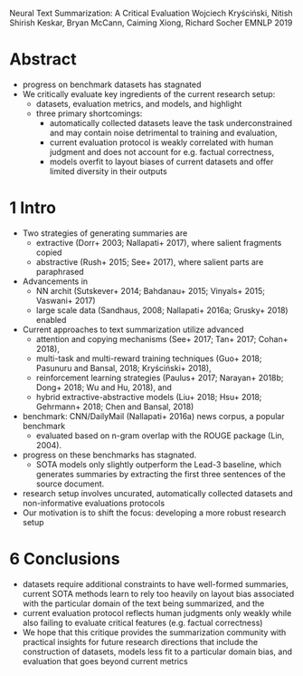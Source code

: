 Neural Text Summarization: A Critical Evaluation
Wojciech Kryściński, Nitish Shirish Keskar, Bryan McCann, Caiming Xiong, Richard Socher
EMNLP 2019

# Abstract

* progress on benchmark datasets has stagnated
* We critically evaluate key ingredients of the current research setup:
  * datasets, evaluation metrics, and models, and highlight
  * three primary shortcomings:
    * automatically collected datasets leave the task underconstrained and may
      contain noise detrimental to training and evaluation,
    * current evaluation protocol is weakly correlated with human judgment and
      does not account for e.g. factual correctness,
    * models overfit to layout biases of current datasets and offer limited
      diversity in their outputs

# 1 Intro

* Two strategies of generating summaries are 
  * extractive (Dorr+ 2003; Nallapati+ 2017), where salient fragments copied 
  * abstractive (Rush+ 2015; See+ 2017), where salient parts are paraphrased
* Advancements in 
  * NN archit (Sutskever+ 2014; Bahdanau+ 2015; Vinyals+ 2015; Vaswani+ 2017)
  * large scale data (Sandhaus, 2008; Nallapati+ 2016a; Grusky+ 2018) enabled
* Current approaches to text summarization utilize advanced 
  * attention and copying mechanisms (See+ 2017; Tan+ 2017; Cohan+ 2018),
  * multi-task and multi-reward training techniques 
    (Guo+ 2018; Pasunuru and Bansal, 2018; Kryściński+ 2018), 
  * reinforcement learning strategies 
    (Paulus+ 2017; Narayan+ 2018b; Dong+ 2018; Wu and Hu, 2018), and 
  * hybrid extractive-abstractive models 
    (Liu+ 2018; Hsu+ 2018; Gehrmann+ 2018; Chen and Bansal, 2018)
* benchmark: CNN/DailyMail (Nallapati+ 2016a) news corpus, a popular benchmark
  * evaluated based on n-gram overlap with the ROUGE package (Lin, 2004).
* progress on these benchmarks has stagnated. 
  * SOTA models only slightly outperform the Lead-3 baseline, which generates
    summaries by extracting the first three sentences of the source document.
* research setup involves uncurated, automatically collected datasets and
  non-informative evaluations protocols
* Our motivation is to shift the focus: developing a more robust research setup

# 6 Conclusions

* datasets require additional constraints to have well-formed summaries,
  current SOTA methods learn to rely too heavily on layout bias associated with
  the particular domain of the text being summarized, and the 
* current evaluation protocol 
  reflects human judgments only weakly while also 
  failing to evaluate critical features (e.g. factual correctness)
* We hope that this critique provides the summarization community with
  practical insights for future research directions that include the
  construction of datasets, models less fit to a particular domain bias, and
  evaluation that goes beyond current metrics
